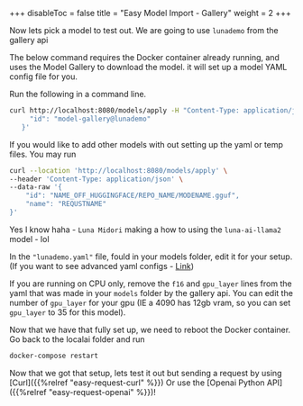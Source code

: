 
+++
disableToc = false
title = "Easy Model Import - Gallery"
weight = 2
+++

Now lets pick a model to test out. We are going to use `lunademo` from the gallery api

The below command requires the Docker container already running,
and uses the Model Gallery to download the model.
it will set up a model YAML config file for you.

Run the following in a command line.
```bash
curl http://localhost:8080/models/apply -H "Content-Type: application/json" -d '{
     "id": "model-gallery@lunademo"
   }'  
```

If you would like to add other models with out setting up the yaml or temp files. You may run
```bash
curl --location 'http://localhost:8080/models/apply' \
--header 'Content-Type: application/json' \
--data-raw '{
    "id": "NAME_OFF_HUGGINGFACE/REPO_NAME/MODENAME.gguf",
    "name": "REQUSTNAME"
}'
```

Yes I know haha - ``Luna Midori`` making a how to using the ``luna-ai-llama2`` model - lol

In the `"lunademo.yaml"` file, fould in your models folder, edit it for your setup. (If you want to see advanced yaml configs - [Link](https://localai.io/advanced/))

If you are running on CPU only, remove the ``f16`` and ``gpu_layer`` lines from the yaml that was made in your ``models`` folder by the gallery api. You can edit the number of ``gpu_layer`` for your gpu (IE a 4090 has 12gb vram, so you can set ``gpu_layer`` to 35 for this model).


Now that we have that fully set up, we need to reboot the Docker container. Go back to the localai folder and run

```bash
docker-compose restart
```

Now that we got that setup, lets test it out but sending a request by using [Curl]({{%relref "easy-request-curl" %}}) Or use the [Openai Python API]({{%relref "easy-request-openai" %}})! 
